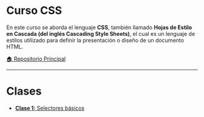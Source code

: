 # Curso CSS

En este curso se aborda el lenguaje **CSS**, también llamado **Hojas de Estilo en Cascada (del inglés Cascading Style Sheets)**, el cual es un lenguaje de estilos utilizado para definir la presentación o diseño de un documento HTML.

[🏠 Repositorio Principal](https://github.com/andreiDev1/CursoDesarrolloWeb)

---

# Clases  
  
  - [**Clase 1:** Selectores básicos](https://github.com/walterarriaza/CursoDesarrolloWeb/tree/main/02-%20CursoCSS/Clase_1)






